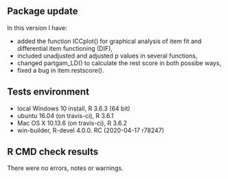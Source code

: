 ## Package update

In this version I have:

* added the function ICCplot() for graphical analysis of item fit 
  and differential item functioning (DIF),
* included unadjusted and adjusted p values in several functions,
* changed partgam_LD() to calculate the rest score in both possibe ways,
* fixed a bug in item.restscore(). 



## Tests environment 

* local Windows 10 install, R 3.6.3 (64 bit)
* ubuntu 16.04 (on travis-ci), R 3.6.1
* Mac OS X 10.13.6 (on travis-ci), R 3.6.2
* win-builder, R-devel  4.0.0. RC (2020-04-17 r78247)


## R CMD check results
There were no errors, notes or warnings.



